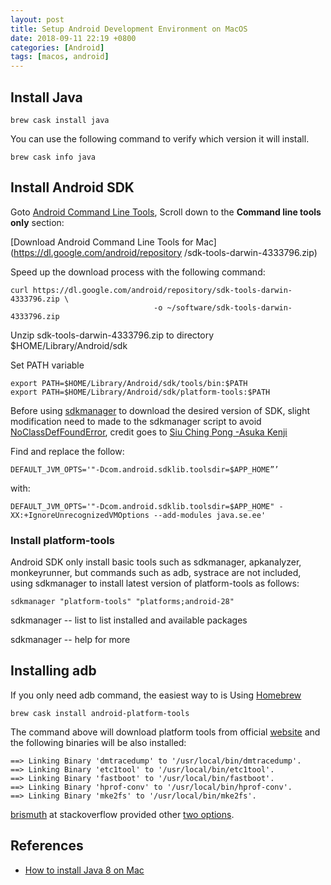 ```yaml
---
layout: post
title: Setup Android Development Environment on MacOS
date: 2018-09-11 22:19 +0800
categories: [Android]
tags: [macos, android]
---
```


## Install Java

``` shell
brew cask install java
```

You can use the following command to verify which version it will install.
```shell
brew cask info java
```

## Install Android SDK

Goto [Android Command Line Tools](https://developer.android.com/studio/),
Scroll down to the **Command line tools only** section:

[Download Android Command Line Tools for Mac](https://dl.google.com/android/repository
/sdk-tools-darwin-4333796.zip)

Speed up the download process with the following command:
```shell
curl https://dl.google.com/android/repository/sdk-tools-darwin-4333796.zip \
                                -o ~/software/sdk-tools-darwin-4333796.zip
```

Unzip sdk-tools-darwin-4333796.zip to directory $HOME/Library/Android/sdk

Set PATH variable
```
export PATH=$HOME/Library/Android/sdk/tools/bin:$PATH
export PATH=$HOME/Library/Android/sdk/platform-tools:$PATH
```

Before using [sdkmanager](https://developer.android.com/studio/command-line/sdkmanager)
to download the desired version of SDK, slight modification need to made to the sdkmanager
script to avoid [NoClassDefFoundError](https://stackoverflow.com/a/47150411/5411817),
credit goes to [Siu Ching Pong -Asuka Kenji](https://stackoverflow.com/users/142239/siu-ching-pong-asuka-kenji)

Find and replace the follow:
```shell
DEFAULT_JVM_OPTS='"-Dcom.android.sdklib.toolsdir=$APP_HOME”’
```
with:
```shell
DEFAULT_JVM_OPTS='"-Dcom.android.sdklib.toolsdir=$APP_HOME" -XX:+IgnoreUnrecognizedVMOptions --add-modules java.se.ee'
```

### Install platform-tools
Android SDK only install basic tools such as sdkmanager, apkanalyzer, monkeyrunner,
but commands such as adb, systrace are not included, using sdkmanager to install
latest version of platform-tools as follows:
```shell
sdkmanager "platform-tools" "platforms;android-28"
```

sdkmanager -- list to list installed and available packages

sdkmanager -- help for more


## Installing adb

If you only need adb command, the easiest way to is Using
[Homebrew](https://github.com/Homebrew)
```shell
brew cask install android-platform-tools
```

The command above will download platform tools from official
[website](https://dl.google.com/android/repository/platform-tools_r28.0.0-darwin.zip)
and the following binaries will be also installed:
```
==> Linking Binary 'dmtracedump' to '/usr/local/bin/dmtracedump'.
==> Linking Binary 'etc1tool' to '/usr/local/bin/etc1tool'.
==> Linking Binary 'fastboot' to '/usr/local/bin/fastboot'.
==> Linking Binary 'hprof-conv' to '/usr/local/bin/hprof-conv'.
==> Linking Binary 'mke2fs' to '/usr/local/bin/mke2fs'.
```

[brismuth](https://stackoverflow.com/users/1569320/brismuth) at stackoverflow provided
other [two options](https://stackoverflow.com/questions/31374085/installing-adb-on-macos).

## References
- [How to install Java 8 on Mac](https://stackoverflow.com/questions/24342886/how-to-install-java-8-on-mac)
